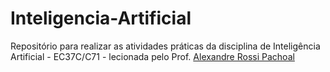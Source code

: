 # Inteligencia-Artificial

Repositório para realizar as atividades práticas da disciplina de Inteligência Artificial - EC37C/C71 - lecionada pelo Prof. [Alexandre Rossi Pachoal](http://lattes.cnpq.br/5834088144837137)
